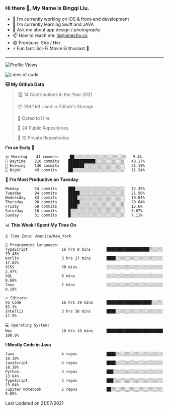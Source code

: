 ### Hi there 👋, My Name is Bingqi Liu.

- 🔭 I’m currently working on iOS & front-end development
- 🌱 I’m currently learning Swift and JAVA
- 💬 Ask me about app design / *photography*
- 📫 How to reach me: hi@ninecho.co
- 😄 Pronouns: She / Her
- ⚡ Fun fact: Sci-Fi Movie Enthusiast 🚀

---

<!--START_SECTION:waka-->
![Profile Views](http://img.shields.io/badge/Profile%20Views-0-blue)

![Lines of code](https://img.shields.io/badge/From%20Hello%20World%20I%27ve%20Written-3.0%20million%20lines%20of%20code-blue)

**🐱 My Github Data** 

> 🏆 14 Contributions in the Year 2021
 > 
> 📦 139.1 kB Used in Github's Storage 
 > 
> 💼 Opted to Hire
 > 
> 📜 24 Public Repositories 
 > 
> 🔑 12 Private Repositories  
 > 
**I'm an Early 🐤** 

```text
🌞 Morning    41 commits     ██░░░░░░░░░░░░░░░░░░░░░░░   9.4% 
🌆 Daytime    210 commits    ████████████░░░░░░░░░░░░░   48.17% 
🌃 Evening    136 commits    ███████░░░░░░░░░░░░░░░░░░   31.19% 
🌙 Night      49 commits     ██░░░░░░░░░░░░░░░░░░░░░░░   11.24%

```
📅 **I'm Most Productive on Tuesday** 

```text
Monday       54 commits     ███░░░░░░░░░░░░░░░░░░░░░░   12.39% 
Tuesday      94 commits     █████░░░░░░░░░░░░░░░░░░░░   21.56% 
Wednesday    83 commits     ████░░░░░░░░░░░░░░░░░░░░░   19.04% 
Thursday     90 commits     █████░░░░░░░░░░░░░░░░░░░░   20.64% 
Friday       68 commits     ████░░░░░░░░░░░░░░░░░░░░░   15.6% 
Saturday     16 commits     █░░░░░░░░░░░░░░░░░░░░░░░░   3.67% 
Sunday       31 commits     █░░░░░░░░░░░░░░░░░░░░░░░░   7.11%

```


📊 **This Week I Spent My Time On** 

```text
⌚︎ Time Zone: America/New_York

💬 Programming Languages: 
TypeScript               16 hrs 8 mins       ███████████████████░░░░░░   79.48% 
Kotlin                   3 hrs 27 mins       ████░░░░░░░░░░░░░░░░░░░░░   17.02% 
SCSS                     30 mins             ░░░░░░░░░░░░░░░░░░░░░░░░░   2.47% 
SQL                      8 mins              ░░░░░░░░░░░░░░░░░░░░░░░░░   0.68% 
Java                     2 mins              ░░░░░░░░░░░░░░░░░░░░░░░░░   0.19%

🔥 Editors: 
VS Code                  16 hrs 39 mins      ████████████████████░░░░░   82.1% 
IntelliJ                 3 hrs 38 mins       ████░░░░░░░░░░░░░░░░░░░░░   17.9%

💻 Operating System: 
Mac                      20 hrs 18 mins      █████████████████████████   100.0%

```

**I Mostly Code in Java** 

```text
Java                     4 repos             ████░░░░░░░░░░░░░░░░░░░░░   18.18% 
JavaScript               4 repos             ████░░░░░░░░░░░░░░░░░░░░░   18.18% 
Python                   3 repos             ███░░░░░░░░░░░░░░░░░░░░░░   13.64% 
TypeScript               3 repos             ███░░░░░░░░░░░░░░░░░░░░░░   13.64% 
Jupyter Notebook         2 repos             ██░░░░░░░░░░░░░░░░░░░░░░░   9.09%

```



 Last Updated on 21/07/2021
<!--END_SECTION:waka-->
